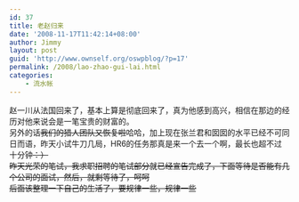 ```yaml
---
id: 37
title: 老赵归来
date: '2008-11-17T11:42:14+08:00'
author: Jimmy
layout: post
guid: 'http://www.ownself.org/oswpblog/?p=17'
permalink: /2008/lao-zhao-gui-lai.html
categories:
    - 流水帐
---
```


 赵一川从法国回来了，基本上算是彻底回来了，真为他感到高兴，相信在那边的经历对他来说会是一笔宝贵的财富的。  
 另外的话~~我们的猎人团队又恢复啦~~哈哈，加上现在张兰君和囡囡的水平已经不可同日而语，昨天小试牛刀几局，HR6的任务那真是来一个去一个啊，最长也超不过十分钟~~：）  
 昨天光荣的笔试，我求职招聘的笔试部分就已经宣告完成了，下面等待是否能有几个公司的面试，然后，就剩等待了，呵呵  
 后面该整理一下自己的生活了，要规律一些，规律一些~~